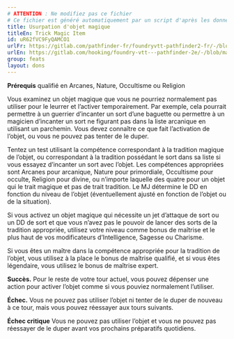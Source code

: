```yaml
---
# ATTENTION : Ne modifiez pas ce fichier
# Ce fichier est généré automatiquement par un script d'après les données du module Foundry VTT officiel et de sa traduction
title: Usurpation d'objet magique
titleEn: Trick Magic Item
id: uR62fVC9FyQAMCO1
urlFr: https://gitlab.com/pathfinder-fr/foundryvtt-pathfinder2-fr/-/blob/master/data/feats/uR62fVC9FyQAMCO1.htm
urlEn: https://gitlab.com/hooking/foundry-vtt---pathfinder-2e/-/blob/master/packs/data/feats.db/trick-magic-item.json
group: feats
layout: dons
---
```

**Prérequis** qualifié en Arcanes, Nature, Occultisme ou Religion

Vous examinez un objet magique que vous ne pourriez normalement pas utiliser pour le leurrer et l’activer temporairement. Par exemple, cela pourrait permettre à un guerrier d’incanter un sort d’une baguette ou permettre à un magicien d’incanter un sort ne figurant pas dans la liste arcanique en utilisant un parchemin. Vous devez connaître ce que fait l’activation de l’objet, ou vous ne pouvez pas tenter de le duper.

Tentez un test utilisant la compétence correspondant à la tradition magique de l’objet, ou correspondant à la tradition possédant le sort dans sa liste si vous essayez d’incanter un sort avec l’objet. Les compétences appropriées sont Arcanes pour arcanique, Nature pour primordiale, Occultisme pour occulte, Religion pour divine, ou n’importe laquelle des quatre pour un objet qui le trait magique et pas de trait tradition. Le MJ détermine le DD en fonction du niveau de l’objet (éventuellement ajusté en fonction de l’objet ou de la situation).

Si vous activez un objet magique qui nécessite un jet d’attaque de sort ou un DD de sort et que vous n’avez pas le pouvoir de lancer des sorts de la tradition appropriée, utilisez votre niveau comme bonus de maîtrise et le plus haut de vos modificateurs d’Intelligence, Sagesse ou Charisme.

Si vous êtes un maître dans la compétence appropriée pour la tradition de l’objet, vous utilisez à la place le bonus de maîtrise qualifié, et si vous êtes légendaire, vous utilisez le bonus de maîtrise expert.

**Succès.** Pour le reste de votre tour actuel, vous pouvez dépenser une action pour activer l’objet comme si vous pouviez normalement l’utiliser.

**Échec.** Vous ne pouvez pas utiliser l’objet ni tenter de le duper de nouveau à ce tour, mais vous pouvez réessayer aux tours suivants.

**Échec critique** Vous ne pouvez pas utiliser l’objet et vous ne pouvez pas réessayer de le duper avant vos prochains préparatifs quotidiens.


